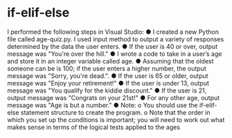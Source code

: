 # if-elif-else

I performed the following steps in Visual Studio:
● I created a new Python file called age-quiz.py. I used input method to output a variety of responses determined by the data the user enters.
● If the user is 40 or over, output message was "You're over the hill."
● I wrote a code to take in a user’s age and store it in an integer variable called
age.
● Assuming that the oldest someone can be is 100; if the user enters a
higher number, the output message was "Sorry, you're dead.".
● If the user is 65 or older, output message was "Enjoy your retirement!"
● If the user is under 13, output message was "You qualify for the kiddie
discount."
● If the user is 21, output message was "Congrats on your 21st!"
● For any other age, output message was "Age is but a number."
● Note:
o You should use the if-elif-else statement structure to create the
program.
o Note that the order in which you set up the conditions is
important; you will need to work out what makes sense in terms
of the logical tests applied to the ages
